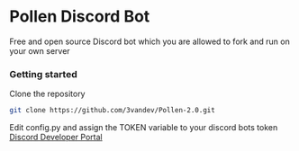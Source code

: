 # Pollen Discord Bot
Free and open source Discord bot which you are allowed to fork and run on your own server

### Getting started

Clone the repository
```sh
git clone https://github.com/3vandev/Pollen-2.0.git
```

Edit config.py and assign the TOKEN variable to your discord bots token [Discord Developer Portal](https://discord.com/login?redirect_to=%2Fdevelopers%2Fapplications)
